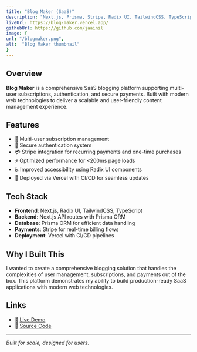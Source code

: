 ```yaml
---
title: "Blog Maker (SaaS)"
description: "Next.js, Prisma, Stripe, Radix UI, TailwindCSS, TypeScript - A scalable blogging platform supporting multi-user subscriptions and secure payments"
liveUrl: https://blog-maker.vercel.app/
githubUrl: https://github.com/jaainil
image: {
url: "/blogmaker.png",
alt:  "Blog Maker thumbnail"
}
---
```


## Overview

**Blog Maker** is a comprehensive SaaS blogging platform supporting multi-user subscriptions, authentication, and secure payments. Built with modern web technologies to deliver a scalable and user-friendly content management experience.

## Features

- 👥 Multi-user subscription management
- 🔐 Secure authentication system
- 💳 Stripe integration for recurring payments and one-time purchases
- ⚡ Optimized performance for <200ms page loads
- ♿ Improved accessibility using Radix UI components
- 🚀 Deployed via Vercel with CI/CD for seamless updates

## Tech Stack

- **Frontend**: Next.js, Radix UI, TailwindCSS, TypeScript
- **Backend**: Next.js API routes with Prisma ORM
- **Database**: Prisma ORM for efficient data handling
- **Payments**: Stripe for real-time billing flows
- **Deployment**: Vercel with CI/CD pipelines

## Why I Built This

I wanted to create a comprehensive blogging solution that handles the complexities of user management, subscriptions, and payments out of the box. This platform demonstrates my ability to build production-ready SaaS applications with modern web technologies.

## Links

- 🔗 [Live Demo](https://blog-maker.vercel.app/)
- 💾 [Source Code](https://github.com/jaainil)

---

_Built for scale, designed for users._

